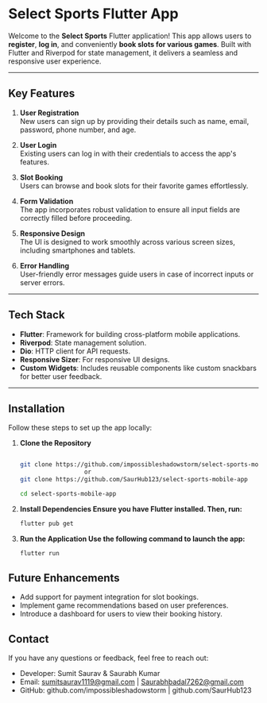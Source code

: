 # Select Sports Flutter App

Welcome to the **Select Sports** Flutter application! This app allows users to **register**, **log
in**, and conveniently **book slots for various games**. Built with Flutter and Riverpod for state
management, it delivers a seamless and responsive user experience.

---

## Key Features

1. **User Registration**  
   New users can sign up by providing their details such as name, email, password, phone number, and
   age.

2. **User Login**  
   Existing users can log in with their credentials to access the app's features.

3. **Slot Booking**  
   Users can browse and book slots for their favorite games effortlessly.

4. **Form Validation**  
   The app incorporates robust validation to ensure all input fields are correctly filled before
   proceeding.

5. **Responsive Design**  
   The UI is designed to work smoothly across various screen sizes, including smartphones and
   tablets.

6. **Error Handling**  
   User-friendly error messages guide users in case of incorrect inputs or server errors.

---

## Tech Stack

- **Flutter**: Framework for building cross-platform mobile applications.
- **Riverpod**: State management solution.
- **Dio**: HTTP client for API requests.
- **Responsive Sizer**: For responsive UI designs.
- **Custom Widgets**: Includes reusable components like custom snackbars for better user feedback.

---

## Installation

Follow these steps to set up the app locally:

1. **Clone the Repository**
   ```bash

   git clone https://github.com/impossibleshadowstorm/select-sports-mobile-app
                     or
   git clone https://github.com/SaurHub123/select-sports-mobile-app

   cd select-sports-mobile-app
   ```
2. **Install Dependencies Ensure you have Flutter installed. Then, run:**
   ```bash
   flutter pub get
   ```

3. **Run the Application Use the following command to launch the app:**
   ```bash
   flutter run
   ```

## Future Enhancements

* Add support for payment integration for slot bookings.
* Implement game recommendations based on user preferences.
* Introduce a dashboard for users to view their booking history.

## Contact

If you have any questions or feedback, feel free to reach out:

* Developer: Sumit Saurav & Saurabh Kumar
* Email: sumitsaurav1119@gmail.com | Saurabhbadal7262@gmail.com
* GitHub: github.com/impossibleshadowstorm | github.com/SaurHub123